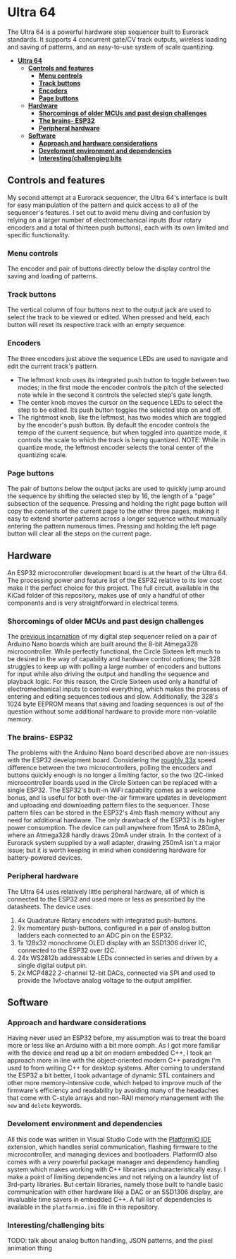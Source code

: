 # **Ultra 64**

The Ultra 64 is a powerful hardware step sequencer built to Eurorack standards. It supports 4 concurrent gate/CV track outputs, wireless loading and saving of patterns, and an easy-to-use system of scale quantizing.

- [**Ultra 64**](#ultra-64)
  - [**Controls and features**](#controls-and-features)
    - [**Menu controls**](#menu-controls)
    - [**Track buttons**](#track-buttons)
    - [**Encoders**](#encoders)
    - [**Page buttons**](#page-buttons)
  - [**Hardware**](#hardware)
    - [**Shorcomings of older MCUs and past design challenges**](#shorcomings-of-older-mcus-and-past-design-challenges)
    - [**The brains- ESP32**](#the-brains--esp32)
    - [**Peripheral hardware**](#peripheral-hardware)
  - [**Software**](#software)
    - [**Approach and hardware considerations**](#approach-and-hardware-considerations)
    - [**Develoment environment and dependencies**](#develoment-environment-and-dependencies)
    - [**Interesting/challenging bits**](#interestingchallenging-bits)

## **Controls and features**

My second attempt at a Eurorack sequencer, the Ultra 64's interface is built for easy manipulation of the pattern and quick access to all of the sequencer's features. I set out to avoid menu diving and confusion by relying on a larger number of electromechanical inputs (four rotary encoders and a total of thirteen push buttons), each with its own limited and specific functionality.

### **Menu controls**

The encoder and pair of buttons directly below the display control the saving and loading of patterns.

### **Track buttons**

The vertical column of four buttons next to the output jack are used to select the track to be viewed or edited. When pressed and held, each button will reset its respective track with an empty sequence.

### **Encoders**

The three encoders just above the sequence LEDs are used to navigate and edit the current track's pattern.

- The leftmost knob uses its integrated push button to toggle between two modes; in the first mode the encoder controls the pitch of the selected note while in the second it controls the selected step's gate length.
- The center knob moves the cursor on the sequence LEDs to select the step to be edited. Its push button toggles the selected step on and off.
- The rightmost knob, like the leftmost, has two modes which are toggled by the encoder's push button. By default the encoder controls the tempo of the current sequence, but when toggled into quantize mode, it controls the scale to which the track is being quantized. NOTE: While in quantize mode, the leftmost encoder selects the tonal center of the quantizing scale.
  
### **Page buttons**

The pair of buttons below the output jacks are used to quickly jump around the sequence by shifting the selected step by 16, the length of a "page" subsection of the sequence. Pressing and holding the right page button will copy the contents of the current page to the other three pages, making it easy to extend shorter patterns across a longer sequence without manually entering the pattern numerous times. Pressing and holding the left page button will clear all the steps on the current page.

## **Hardware**

An ESP32 microcontroller development board is at the heart of the Ultra 64. The processing power and feature list of the ESP32 relative to its low cost make it the perfect choice for this project. The full circuit, available in the KiCad folder of this repository, makes use of only a handful of other components and is very straightforward in electrical terms.

### **Shorcomings of older MCUs and past design challenges**

 The [previous incarnation](https://github.com/hsetlik/CircleSixteen) of my digital step sequencer relied on a pair of Arduino Nano boards which are built around the 8-bit Atmega328 microcontroller. While perfectly functional, the Circle Sixteen left much to be desired in the way of capability and hardware control options; the 328 struggles to keep up with polling a large number of encoders and buttons for input while also driving the output and handling the sequence and playback logic. For this reason, the Circle Sixteen used only a handful of electromechanical inputs to control everything, which makes the process of entering and editing sequences tedious and slow. Additionally, the 328's 1024 byte EEPROM means that saving and loading sequences is out of the question without some additional hardware to provide more non-volatile memory.

### **The brains- ESP32**

The problems with the Arduino Nano board described above are non-issues with the ESP32 development board. Considering the [roughly 33x](https://www.makerguides.com/esp32-vs-arduino-speed-comparison/) speed difference between the two microcontrollers, polling the encoders and buttons quickly enough is no longer a limiting factor, so the two I2C-linked microcontroller boards used in the Circle Sixteen can be replaced with a single ESP32. The ESP32's built-in WiFi capability comes as a welcome bonus, and is useful for both over-the-air firmware updates in development and uploading and downloading pattern files to the sequencer. Those pattern files can be stored in the ESP32's 4mb flash memory without any need for additional hardware. The only drawback of the ESP32 is its higher power consumption. The device can pull anywhere from 15mA to 280mA, where an Atmega328 hardly draws 20mA under strain. In the context of a Eurorack system supplied by a wall adapter, drawing 250mA isn't a major issue; but it is worth keeping in mind when considering hardware for battery-powered devices.

### **Peripheral hardware**

The Ultra 64 uses relatively little peripheral hardware, all of which is connected to the ESP32 and used more or less as prescribed by the datasheets. The device uses:

1. 4x Quadrature Rotary encoders with integrated push-buttons.
2. 9x momentary push-buttons, configured in a pair of analog button ladders each connected to an ADC pin on the ESP32.
3. 1x 128x32 monochrome OLED display with an SSD1306 driver IC, connected to the ESP32 over I2C.
4. 24x WS2812b addressable LEDs connected in series and driven by a single digital output pin.
5. 2x MCP4822 2-channel 12-bit DACs, connected via SPI and used to provide the 1v/octave analog voltage to the output amplifier.

## **Software**

### **Approach and hardware considerations**

Having never used an ESP32 before, my assumption was to treat the board more or less like an Arduino with a bit more oomph. As I got more familiar with the device and read up a bit on modern embedded C++, I took an approach more in line with the object-oriented modern C++ paradigm I'm used to from writing C++ for desktop systems. After coming to understand the ESP32 a bit better, I took advantage of dynamic STL containers and other more memory-intensive code, which helped to improve much of the firmware's efficiency and readability by avoiding many of the headaches that come with C-style arrays and non-RAII memory management with the `new` and `delete` keywords.

### **Develoment environment and dependencies**

All this code was written in Visual Studio Code with the [PlatformIO IDE](https://platformio.org/) extension, which handles serial communication, flashing firmware to the microcontroller, and managing devices and bootloaders. PlatformIO also comes with a very powerful package manager and dependency handling system which makes working with C++ libraries uncharacteristically easy. I make a point of limiting dependencies and not relying on a laundry list of 3rd-party libraries. But certain libraries, namely those built to handle basic communication with other hardware like a DAC or an SSD1306 display, are invaluable time savers in embedded C++. A full list of dependencies is available in the `platformio.ini` file in this repository.

### **Interesting/challenging bits**

TODO: talk about analog button handling, JSON patterns, and the pixel animation thing
